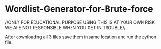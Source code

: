 # Wordlist-Generator-for-Brute-force
//ONLY FOR EDUCATIONAL PURPOSE USING THIS IS AT YOUR OWN RISK WE ARE NOT RESPONSIBLE WHEN YOU GET IN TROUBLE//

After downloading all 3 files save them in same location and run the python file.



